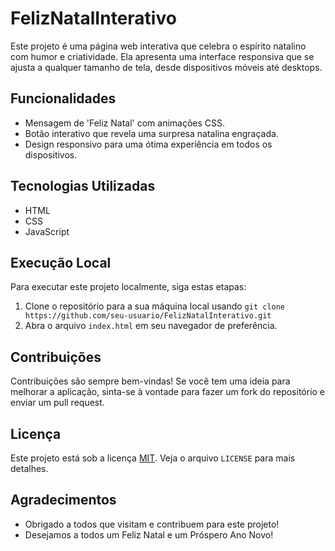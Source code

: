 # FelizNatalInterativo

Este projeto é uma página web interativa que celebra o espírito natalino com humor e criatividade. Ela apresenta uma interface responsiva que se ajusta a qualquer tamanho de tela, desde dispositivos móveis até desktops.

## Funcionalidades

- Mensagem de 'Feliz Natal' com animações CSS.
- Botão interativo que revela uma surpresa natalina engraçada.
- Design responsivo para uma ótima experiência em todos os dispositivos.

## Tecnologias Utilizadas

- HTML
- CSS
- JavaScript

## Execução Local

Para executar este projeto localmente, siga estas etapas:

1. Clone o repositório para a sua máquina local usando `git clone https://github.com/seu-usuario/FelizNatalInterativo.git`
2. Abra o arquivo `index.html` em seu navegador de preferência.

## Contribuições

Contribuições são sempre bem-vindas! Se você tem uma ideia para melhorar a aplicação, sinta-se à vontade para fazer um fork do repositório e enviar um pull request.

## Licença

Este projeto está sob a licença [MIT](LICENSE). Veja o arquivo `LICENSE` para mais detalhes.

## Agradecimentos

- Obrigado a todos que visitam e contribuem para este projeto!
- Desejamos a todos um Feliz Natal e um Próspero Ano Novo!


